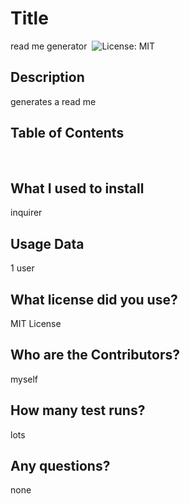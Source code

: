 
# Title
read me generator
​
![License: MIT](https://img.shields.io/badge/License-MIT-yellow.svg)
​
## Description
generates a read me 
​
​
## Table of Contents
 
​
​
## What I used to install
inquirer 
​
​
## Usage Data
1 user 
​
​
## What license did you use?
MIT License 
​
​
​
## Who are the Contributors?
myself 
​
​
## How many test runs?
lots 
​
​
## Any questions?
none